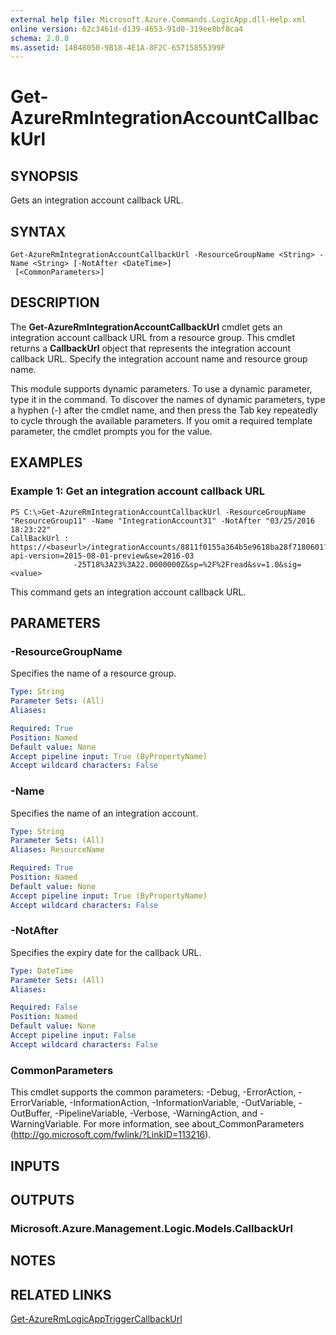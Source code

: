 ```yaml
---
external help file: Microsoft.Azure.Commands.LogicApp.dll-Help.xml
online version: 62c3461d-d139-4653-91d0-319ee8bf8ca4
schema: 2.0.0
ms.assetid: 14B48050-9B18-4E1A-8F2C-65715855399F
---
```


# Get-AzureRmIntegrationAccountCallbackUrl

## SYNOPSIS
Gets an integration account callback URL.

## SYNTAX

```
Get-AzureRmIntegrationAccountCallbackUrl -ResourceGroupName <String> -Name <String> [-NotAfter <DateTime>]
 [<CommonParameters>]
```

## DESCRIPTION
The **Get-AzureRmIntegrationAccountCallbackUrl** cmdlet gets an integration account callback URL from a resource group.
This cmdlet returns a **CallbackUrl** object that represents the integration account callback URL.
Specify the integration account name and resource group name.

This module supports dynamic parameters.
To use a dynamic parameter, type it in the command.
To discover the names of dynamic parameters, type a hyphen (-) after the cmdlet name, and then press the Tab key repeatedly to cycle through the available parameters.
If you omit a required template parameter, the cmdlet prompts you for the value.

## EXAMPLES

### Example 1: Get an integration account callback URL
```
PS C:\>Get-AzureRmIntegrationAccountCallbackUrl -ResourceGroupName "ResourceGroup11" -Name "IntegrationAccount31" -NotAfter "03/25/2016 18:23:22"
CallBackUrl : https://<baseurl>/integrationAccounts/8811f0155a364b5e9618ba28f7180601?api-version=2015-08-01-preview&se=2016-03
              -25T18%3A23%3A22.0000000Z&sp=%2F%2Fread&sv=1.0&sig=<value>
```

This command gets an integration account callback URL.

## PARAMETERS

### -ResourceGroupName
Specifies the name of a resource group.

```yaml
Type: String
Parameter Sets: (All)
Aliases: 

Required: True
Position: Named
Default value: None
Accept pipeline input: True (ByPropertyName)
Accept wildcard characters: False
```

### -Name
Specifies the name of an integration account.

```yaml
Type: String
Parameter Sets: (All)
Aliases: ResourceName

Required: True
Position: Named
Default value: None
Accept pipeline input: True (ByPropertyName)
Accept wildcard characters: False
```

### -NotAfter
Specifies the expiry date for the callback URL.

```yaml
Type: DateTime
Parameter Sets: (All)
Aliases: 

Required: False
Position: Named
Default value: None
Accept pipeline input: False
Accept wildcard characters: False
```

### CommonParameters
This cmdlet supports the common parameters: -Debug, -ErrorAction, -ErrorVariable, -InformationAction, -InformationVariable, -OutVariable, -OutBuffer, -PipelineVariable, -Verbose, -WarningAction, and -WarningVariable. For more information, see about_CommonParameters (http://go.microsoft.com/fwlink/?LinkID=113216).

## INPUTS

## OUTPUTS

### Microsoft.Azure.Management.Logic.Models.CallbackUrl

## NOTES

## RELATED LINKS

[Get-AzureRmLogicAppTriggerCallbackUrl](.\Get-AzureRmLogicAppTriggerCallbackUrl.md)


